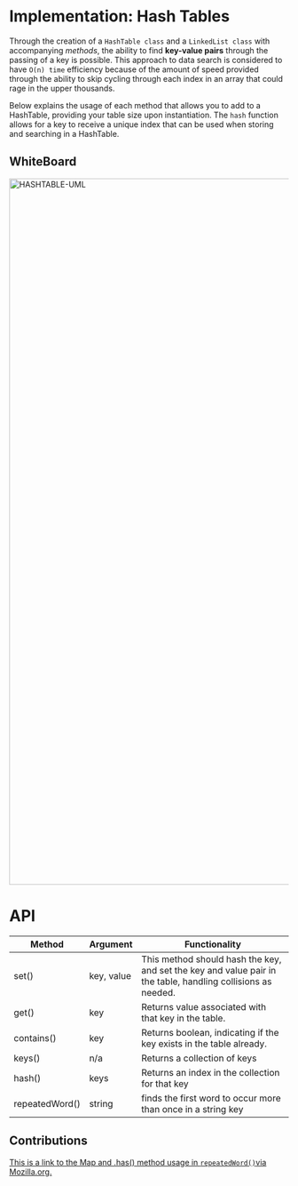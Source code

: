 # Implementation: Hash Tables

Through the creation of a `HashTable class` and a `LinkedList class` with accompanying *methods*, the ability to find **key-value pairs** through the passing of a key is possible. This approach to data search is considered to have `O(n) time` efficiency because of the amount of speed provided through the ability to skip cycling through each index in an array that could rage in the upper thousands. 

Below explains the usage of each method that allows you to add to a HashTable, providing your table size upon instantiation. The `hash` function allows for a key to receive a unique index that can be used when storing and searching in a HashTable.

## WhiteBoard

<img width="1271" alt="HASHTABLE-UML" src="https://user-images.githubusercontent.com/90294860/166173212-a75aa52e-7438-4c8f-b55b-c1e6d9e67b85.png">


# API

| Method         | Argument         | Functionality                                                                                                     |
|----------------|------------------|-------------------------------------------------------------------------------------------------------------------|
| set()   | key, value                | This method should hash the key, and set the key and value pair in the table, handling collisions as needed.                                      |
| get()     |  key            | Returns value associated with that key in the table.           |
| contains()       |  key            | Returns boolean, indicating if the key exists in the table already.                           |
|  keys()     | n/a              | Returns a collection of keys |
| hash()       | keys        | Returns an index in the collection for that key                                                    |
| repeatedWord()       | string        | finds the first word to occur more than once in a string key                                                    |


## Contributions 
[This is a link to the Map and .has() method usage in `repeatedWord()`via Mozilla.org.](https://developer.mozilla.org/en-US/docs/Web/JavaScript/Reference/Global_Objects/Map/has)


